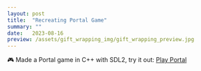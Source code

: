 ```yaml
---
layout: post
title:  "Recreating Portal Game"
summary: ""
date:   2023-08-16
preview: /assets/gift_wrapping_img/gift_wrapping_preview.jpg
---
```


🎮 Made a Portal game in C++ with SDL2, try it out:
[Play Portal](/assets/portal_demo/Lab12.html)